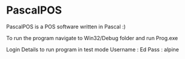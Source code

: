 # PascalPOS
PascalPOS is a POS software written in Pascal :)

To run the program navigate to Win32/Debug folder and run Prog.exe

Login Details to run program in test mode
Username : Ed
Pass : alpine
